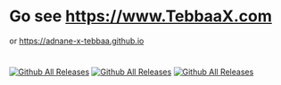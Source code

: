 # Go see https://www.TebbaaX.com
or https://adnane-x-tebbaa.github.io
#
[![Github All Releases](https://img.shields.io/uptimerobot/status/m788031890-b4b035f8060b1b215f2d8168)]()
[![Github All Releases](https://img.shields.io/uptimerobot/ratio/m788031890-b4b035f8060b1b215f2d8168)]()
[![Github All Releases](https://img.shields.io/badge/physical%20status-on%20fire%20%F0%9F%94%A5-blue)]()


